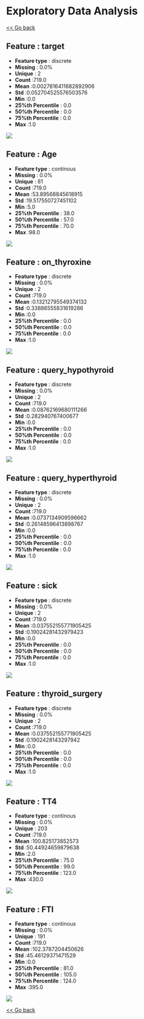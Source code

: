 # Exploratory Data Analysis


[<< Go back](../README.md)
## Feature : target
- **Feature type** : discrete
- **Missing** : 0.0%
- **Unique** : 2
- **Count** :719.0
- **Mean** :0.0027816411682892906
- **Std** :0.052704525576503576
- **Min** :0.0
- **25%th Percentile** : 0.0
- **50%th Percentile** : 0.0
- **75%th Percentile** : 0.0
- **Max** :1.0

![](target.png)
## Feature : Age
- **Feature type** : continous
- **Missing** : 0.0%
- **Unique** : 81
- **Count** :719.0
- **Mean** :53.89568845618915
- **Std** :19.517550727451102
- **Min** :5.0
- **25%th Percentile** : 38.0
- **50%th Percentile** : 57.0
- **75%th Percentile** : 70.0
- **Max** :98.0

![](Age.png)
## Feature : on_thyroxine
- **Feature type** : discrete
- **Missing** : 0.0%
- **Unique** : 2
- **Count** :719.0
- **Mean** :0.13212795549374132
- **Std** :0.33886555831619286
- **Min** :0.0
- **25%th Percentile** : 0.0
- **50%th Percentile** : 0.0
- **75%th Percentile** : 0.0
- **Max** :1.0

![](on_thyroxine.png)
## Feature : query_hypothyroid
- **Feature type** : discrete
- **Missing** : 0.0%
- **Unique** : 2
- **Count** :719.0
- **Mean** :0.08762169680111266
- **Std** :0.282940767400677
- **Min** :0.0
- **25%th Percentile** : 0.0
- **50%th Percentile** : 0.0
- **75%th Percentile** : 0.0
- **Max** :1.0

![](query_hypothyroid.png)
## Feature : query_hyperthyroid
- **Feature type** : discrete
- **Missing** : 0.0%
- **Unique** : 2
- **Count** :719.0
- **Mean** :0.0737134909596662
- **Std** :0.26148596413898767
- **Min** :0.0
- **25%th Percentile** : 0.0
- **50%th Percentile** : 0.0
- **75%th Percentile** : 0.0
- **Max** :1.0

![](query_hyperthyroid.png)
## Feature : sick
- **Feature type** : discrete
- **Missing** : 0.0%
- **Unique** : 2
- **Count** :719.0
- **Mean** :0.037552155771905425
- **Std** :0.19024281432979423
- **Min** :0.0
- **25%th Percentile** : 0.0
- **50%th Percentile** : 0.0
- **75%th Percentile** : 0.0
- **Max** :1.0

![](sick.png)
## Feature : thyroid_surgery
- **Feature type** : discrete
- **Missing** : 0.0%
- **Unique** : 2
- **Count** :719.0
- **Mean** :0.037552155771905425
- **Std** :0.1902428143297942
- **Min** :0.0
- **25%th Percentile** : 0.0
- **50%th Percentile** : 0.0
- **75%th Percentile** : 0.0
- **Max** :1.0

![](thyroid_surgery.png)
## Feature : TT4
- **Feature type** : continous
- **Missing** : 0.0%
- **Unique** : 203
- **Count** :719.0
- **Mean** :100.825173852573
- **Std** :50.44924659879638
- **Min** :2.0
- **25%th Percentile** : 75.0
- **50%th Percentile** : 99.0
- **75%th Percentile** : 123.0
- **Max** :430.0

![](TT4.png)
## Feature : FTI
- **Feature type** : continous
- **Missing** : 0.0%
- **Unique** : 191
- **Count** :719.0
- **Mean** :102.3787204450626
- **Std** :45.46129371471529
- **Min** :0.0
- **25%th Percentile** : 81.0
- **50%th Percentile** : 105.0
- **75%th Percentile** : 124.0
- **Max** :395.0

![](FTI.png)


[<< Go back](../README.md)
